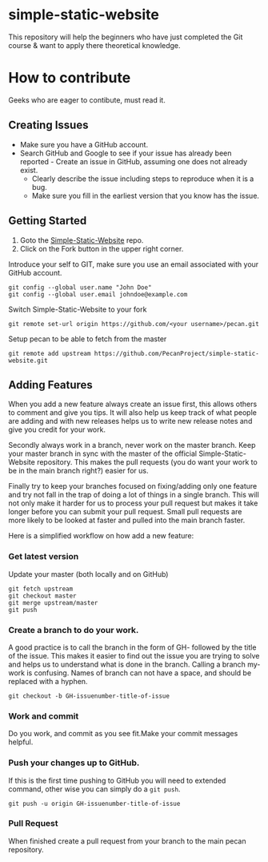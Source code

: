 # simple-static-website
This repository will help the beginners who have just completed the Git course &amp; want to apply there theoretical knowledge.

# How to contribute
Geeks who are eager to contibute, must read it.

## Creating Issues

- Make sure you have a GitHub account.
- Search GitHub and Google to see if your issue has already been reported
        - Create an issue in GitHub, assuming one does not already exist.
	- Clearly describe the issue including steps to reproduce when it is a bug.
	- Make sure you fill in the earliest version that you know has the issue.

## Getting Started

1. Goto the [Simple-Static-Website](https://github.com/The-Codesis/simple-static-website/) repo.
2. Click on the Fork button in the upper right corner.

Introduce your self to GIT, make sure you use an email associated with your GitHub account.
```
git config --global user.name "John Doe"
git config --global user.email johndoe@example.com
```

Switch Simple-Static-Website to your fork
```
git remote set-url origin https://github.com/<your username>/pecan.git
```

Setup pecan to be able to fetch from the master
```
git remote add upstream https://github.com/PecanProject/simple-static-website.git
```

## Adding Features

When you add a new feature always create an issue first, this allows others to comment and give you tips. It will also help us keep track of what people are adding and with new releases helps us to write new release notes and give you credit for your work.

Secondly always work in a  branch, never work on the master branch. Keep your master branch in sync with the master of the official Simple-Static-Website repository. This makes the pull requests (you do want your work to be in the main branch right?) easier for us.

Finally try to keep your branches focused on fixing/adding only one feature and try not fall in the trap of doing a lot of things in a  single branch. This will not only make it harder for us to process your pull request but makes it take longer before you can submit your pull request. Small pull requests are more likely to be looked at faster and pulled into the main branch faster.

Here is a simplified workflow on how add a new feature:

### Get latest version

Update your master (both locally and on GitHub)

```
git fetch upstream
git checkout master
git merge upstream/master
git push
```

### Create a branch to do your work.

A good practice is to call the branch in the form of GH-<issue-number> followed by the title of the issue. This makes it easier to find out the issue you are trying to solve and helps us to understand what is done in the branch. Calling a branch my-work is confusing. Names of branch can not have a space, and should be replaced with a hyphen.

```
git checkout -b GH-issuenumber-title-of-issue
```

### Work and commit

Do you work, and commit as you see fit.Make your commit messages helpful. 

### Push your changes up to GitHub.

If this is the first time pushing to GitHub you will need to extended command, other wise you can simply do a `git push`.

```
git push -u origin GH-issuenumber-title-of-issue
```

### Pull Request

 When finished create a pull request from your branch to the main pecan repository.
